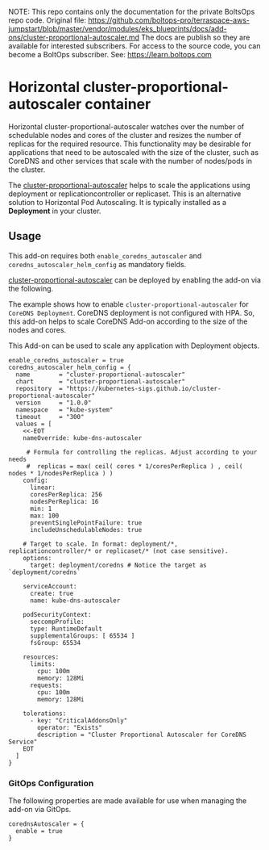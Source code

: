 <!-- note marker start -->
NOTE: This repo contains only the documentation for the private BoltsOps repo code.
Original file: https://github.com/boltops-pro/terraspace-aws-jumpstart/blob/master/vendor/modules/eks_blueprints/docs/add-ons/cluster-proportional-autoscaler.md
The docs are publish so they are available for interested subscribers.
For access to the source code, you can become a BoltOps subscriber.
See: https://learn.boltops.com

<!-- note marker end -->

# Horizontal cluster-proportional-autoscaler container

Horizontal cluster-proportional-autoscaler watches over the number of schedulable nodes and cores of the cluster and resizes the number of replicas for the required resource. This functionality may be desirable for applications that need to be autoscaled with the size of the cluster, such as CoreDNS and other services that scale with the number of nodes/pods in the cluster.

The [cluster-proportional-autoscaler](https://github.com/kubernetes-sigs/cluster-proportional-autoscaler) helps to scale the applications using deployment or replicationcontroller or replicaset. This is an alternative solution to Horizontal Pod Autoscaling.
It is typically installed as a **Deployment** in your cluster.

## Usage

This add-on requires both `enable_coredns_autoscaler` and `coredns_autoscaler_helm_config` as mandatory fields.

[cluster-proportional-autoscaler](https://github.com/aws-ia/terraform-aws-eks-blueprints/tree/main/modules/kubernetes-addons/cluster-proportional-autoscaler) can be deployed by enabling the add-on via the following.

The example shows how to enable `cluster-proportional-autoscaler` for `CoreDNS Deployment`. CoreDNS deployment is not configured with HPA. So, this add-on helps to scale CoreDNS Add-on according to the size of the nodes and cores.

This Add-on can be used to scale any application with Deployment objects.

```hcl
enable_coredns_autoscaler = true
coredns_autoscaler_helm_config = {
  name        = "cluster-proportional-autoscaler"
  chart       = "cluster-proportional-autoscaler"
  repository  = "https://kubernetes-sigs.github.io/cluster-proportional-autoscaler"
  version     = "1.0.0"
  namespace   = "kube-system"
  timeout     = "300"
  values = [
    <<-EOT
    nameOverride: kube-dns-autoscaler

     # Formula for controlling the replicas. Adjust according to your needs
     #  replicas = max( ceil( cores * 1/coresPerReplica ) , ceil( nodes * 1/nodesPerReplica ) )
    config:
      linear:
      coresPerReplica: 256
      nodesPerReplica: 16
      min: 1
      max: 100
      preventSinglePointFailure: true
      includeUnschedulableNodes: true

    # Target to scale. In format: deployment/*, replicationcontroller/* or replicaset/* (not case sensitive).
    options:
      target: deployment/coredns # Notice the target as `deployment/coredns`

    serviceAccount:
      create: true
      name: kube-dns-autoscaler

    podSecurityContext:
      seccompProfile:
      type: RuntimeDefault
      supplementalGroups: [ 65534 ]
      fsGroup: 65534

    resources:
      limits:
        cpu: 100m
        memory: 128Mi
      requests:
        cpu: 100m
        memory: 128Mi

    tolerations:
      - key: "CriticalAddonsOnly"
        operator: "Exists"
        description = "Cluster Proportional Autoscaler for CoreDNS Service"
    EOT
  ]
}
```

### GitOps Configuration

The following properties are made available for use when managing the add-on via GitOps.

```
corednsAutoscaler = {
  enable = true
}
```
